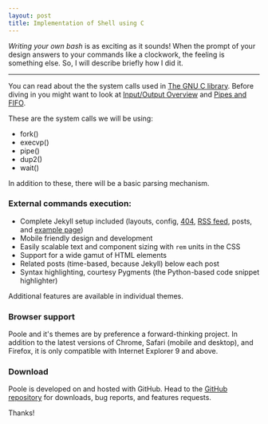 ```yaml
---
layout: post
title: Implementation of Shell using C
---
```


*Writing your own bash* is as exciting as it sounds! When the prompt of your design answers to your commands like a clockwork, the feeling is something  else. So, I will describe briefly how I did it. 

-----

You can read about the the system calls used in [The GNU C library](http://www.gnu.org/software/libc/manual/html_node/index.html). Before diving in you might want to look at [Input/Output Overview](http://www.gnu.org/software/libc/manual/html_node/index.html#toc-Input_002fOutput-Overview) and [Pipes and FIFO](http://www.gnu.org/software/libc/manual/html_node/index.html#toc-Pipes-and-FIFOs-1).

These are the system calls we will be using:

* fork()
* execvp()
* pipe()
* dup2()
* wait()

In addition to these, there will be a basic parsing mechanism.

### External commands execution:

* Complete Jekyll setup included (layouts, config, [404](/404.html), [RSS feed](/atom.xml), posts, and [example page](/about))
* Mobile friendly design and development
* Easily scalable text and component sizing with `rem` units in the CSS
* Support for a wide gamut of HTML elements
* Related posts (time-based, because Jekyll) below each post
* Syntax highlighting, courtesy Pygments (the Python-based code snippet highlighter)

Additional features are available in individual themes.

### Browser support

Poole and it's themes are by preference a forward-thinking project. In addition to the latest versions of Chrome, Safari (mobile and desktop), and Firefox, it is only compatible with Internet Explorer 9 and above.

### Download

Poole is developed on and hosted with GitHub. Head to the <a href="https://github.com/poole/poole">GitHub repository</a> for downloads, bug reports, and features requests.

Thanks!
